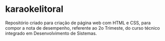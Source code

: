 # karaokelitoral
Repositório criado para criação de página web com HTML e CSS, para compor a nota de desempenho, referente ao 2o Trimeste, do curso técnico integrado em Desenvolvimento de Sistemas.
